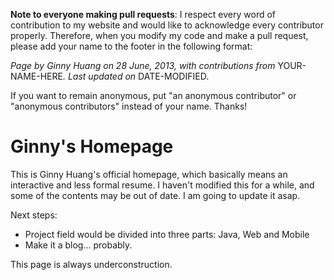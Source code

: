 **Note to everyone making pull requests**: I respect every word of contribution to my website and would like to acknowledge every contributor properly. Therefore, when you modify my code and make a pull request, please add your name to the footer in the following format:

<i>Page by Ginny Huang on 28 June, 2013, with contributions from </i>YOUR-NAME-HERE<i>. Last updated on </i>DATE-MODIFIED.

If you want to remain anonymous, put "an anonymous contributor" or "anonymous contributors" instead of your name. Thanks!

Ginny's Homepage
=============
This is Ginny Huang's official homepage, which basically means an interactive and
less formal resume. I haven't modified this for a while, and some of the contents may 
be out of date. I am going to update it asap.

Next steps: 

- Project field would be divided into three parts: Java, Web and Mobile
- Make it a blog... probably.

This page is always underconstruction.
